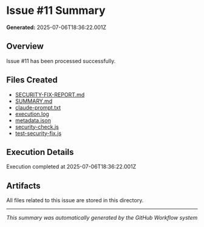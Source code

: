 # Issue #11 Summary

**Generated:** 2025-07-06T18:36:22.001Z

## Overview
Issue #11 has been processed successfully.

## Files Created
- [SECURITY-FIX-REPORT.md](./SECURITY-FIX-REPORT.md)
- [SUMMARY.md](./SUMMARY.md)
- [claude-prompt.txt](./claude-prompt.txt)
- [execution.log](./execution.log)
- [metadata.json](./metadata.json)
- [security-check.js](./security-check.js)
- [test-security-fix.js](./test-security-fix.js)

## Execution Details
Execution completed at 2025-07-06T18:36:22.001Z

## Artifacts
All files related to this issue are stored in this directory.

---
*This summary was automatically generated by the GitHub Workflow system*

